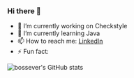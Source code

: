 ### Hi there 👋

- 🔭 I’m currently working on Checkstyle
- 🌱 I’m currently learning Java
- 📫 How to reach me: [LinkedIn](www.linkedin.com/in/bossever)
- ⚡ Fun fact: 

![bossever's GitHub stats](https://github-readme-stats.vercel.app/api?username=bossever&show_icons=true&theme=vue&count_private=true)
